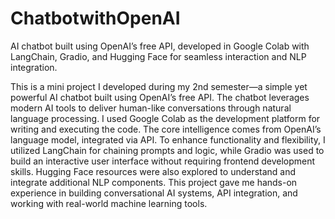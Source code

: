 # ChatbotwithOpenAI
AI chatbot built using OpenAI’s free API, developed in Google Colab with LangChain, Gradio, and Hugging Face for seamless interaction and NLP integration.

This is a mini project I developed during my 2nd semester—a simple yet powerful AI chatbot built using OpenAI’s free API. The chatbot leverages modern AI tools to deliver human-like conversations through natural language processing. I used Google Colab as the development platform for writing and executing the code. The core intelligence comes from OpenAI’s language model, integrated via API. To enhance functionality and flexibility, I utilized LangChain for chaining prompts and logic, while Gradio was used to build an interactive user interface without requiring frontend development skills. Hugging Face resources were also explored to understand and integrate additional NLP components. This project gave me hands-on experience in building conversational AI systems, API integration, and working with real-world machine learning tools.
